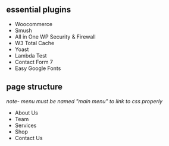 ## essential plugins

* Woocommerce
* Smush
* All in One WP Security & Firewall
* W3 Total Cache
* Yoast
* Lambda Test
* Contact Form 7
* Easy Google Fonts

## page structure
*note- menu must be named "main menu" to link to css properly*
* About Us
* Team
* Services
* Shop
* Contact Us
